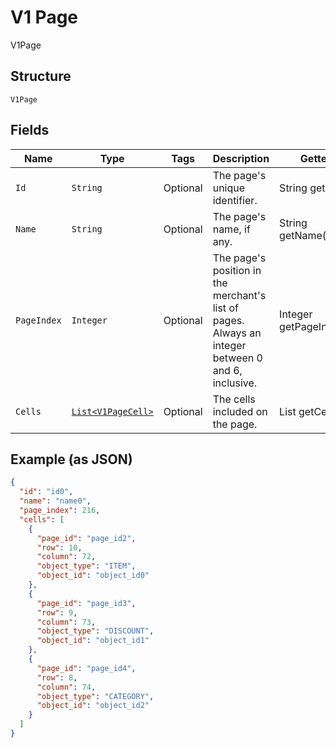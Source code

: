 
# V1 Page

V1Page

## Structure

`V1Page`

## Fields

| Name | Type | Tags | Description | Getter |
|  --- | --- | --- | --- | --- |
| `Id` | `String` | Optional | The page's unique identifier. | String getId() |
| `Name` | `String` | Optional | The page's name, if any. | String getName() |
| `PageIndex` | `Integer` | Optional | The page's position in the merchant's list of pages. Always an integer between 0 and 6, inclusive. | Integer getPageIndex() |
| `Cells` | [`List<V1PageCell>`](/doc/models/v1-page-cell.md) | Optional | The cells included on the page. | List<V1PageCell> getCells() |

## Example (as JSON)

```json
{
  "id": "id0",
  "name": "name0",
  "page_index": 216,
  "cells": [
    {
      "page_id": "page_id2",
      "row": 10,
      "column": 72,
      "object_type": "ITEM",
      "object_id": "object_id0"
    },
    {
      "page_id": "page_id3",
      "row": 9,
      "column": 73,
      "object_type": "DISCOUNT",
      "object_id": "object_id1"
    },
    {
      "page_id": "page_id4",
      "row": 8,
      "column": 74,
      "object_type": "CATEGORY",
      "object_id": "object_id2"
    }
  ]
}
```

